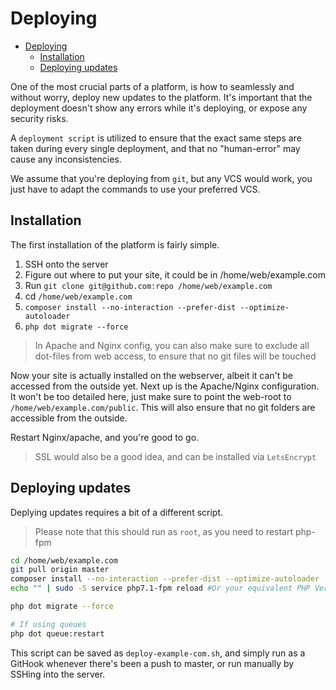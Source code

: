 # Deploying

- [Deploying](#deploying)
    - [Installation](#installation)
    - [Deploying updates](#deploying-updates)

One of the most crucial parts of a platform, is how to seamlessly and without worry, deploy new updates to the platform.
It's important that the deployment doesn't show any errors while it's deploying, or expose any security risks.

A `deployment script` is utilized to ensure that the exact same steps are taken during every single deployment, and that no "human-error" may cause any inconsistencies.

We assume that you're deploying from `git`, but any VCS would work, you just have to adapt the commands to use your preferred VCS.

## Installation

The first installation of the platform is fairly simple.

1) SSH onto the server
1) Figure out where to put your site, it could be in /home/web/example.com
1) Run `git clone git@github.com:repo /home/web/example.com`
1) cd `/home/web/example.com`
1) `composer install --no-interaction --prefer-dist --optimize-autoloader`
1) `php dot migrate --force`

> In Apache and Nginx config, you can also make sure to exclude all dot-files from web access, to ensure that no git files will be touched

Now your site is actually installed on the webserver, albeit it can't be accessed from the outside yet. Next up is the Apache/Nginx configuration.
It won't be too detailed here, just make sure to point the web-root to `/home/web/example.com/public`. This will also ensure that no git folders are accessible from the outside.

Restart Nginx/apache, and you're good to go.

> SSL would also be a good idea, and can be installed via `LetsEncrypt`

## Deploying updates

Deplying updates requires a bit of a different script.
> Please note that this should run as `root`, as you need to restart php-fpm

```bash
cd /home/web/example.com
git pull origin master
composer install --no-interaction --prefer-dist --optimize-autoloader
echo "" | sudo -S service php7.1-fpm reload #Or your equivalent PHP Version

php dot migrate --force

# If using queues
php dot queue:restart
```

This script can be saved as `deploy-example-com.sh`, and simply run as a GitHook whenever there's been a push to master, or run manually by SSHing into the server.
